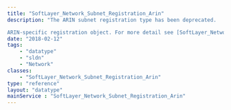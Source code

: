 ```yaml
---
title: "SoftLayer_Network_Subnet_Registration_Arin"
description: "The ARIN subnet registration type has been deprecated. 

ARIN-specific registration object. For more detail see [SoftLayer_Network_Subnet_Registration](/reference/datatypes/SoftLayer_Network_Subnet_Registration). "
date: "2018-02-12"
tags:
    - "datatype"
    - "sldn"
    - "Network"
classes:
    - "SoftLayer_Network_Subnet_Registration_Arin"
type: "reference"
layout: "datatype"
mainService : "SoftLayer_Network_Subnet_Registration_Arin"
---
```

